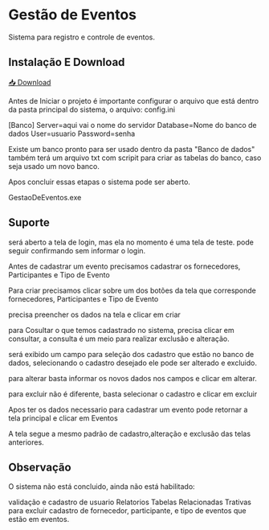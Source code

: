 
# Gestão de Eventos

Sistema para registro e controle de eventos. 

## Instalação E Download

[📥 Download](https://drive.google.com/file/d/1oq6ObgpFI1cLnoV3AFczZT9c8G9zJuo0/view?usp=drive_link)


Antes de Iniciar o projeto é importante configurar o arquivo que está dentro da pasta principal do sistema, o arquivo: config.ini

[Banco]
Server=aqui vai o nome do servidor 
Database=Nome do banco de dados
User=usuario
Password=senha

Existe um banco pronto para ser usado dentro da pasta "Banco de dados" também terá um arquivo txt com scripit para criar as tabelas do banco, caso seja usado um novo banco.

Apos concluir essas etapas o sistema pode ser aberto.

GestaoDeEventos.exe
## Suporte

será aberto a tela de login, mas ela no momento é uma tela de teste. pode seguir confirmando sem informar o login.

Antes de cadastrar um evento precisamos cadastrar os fornecedores, Participantes e Tipo de Evento

Para criar precisamos clicar sobre um dos botões da tela que corresponde fornecedores, Participantes e Tipo de Evento

precisa preencher os dados na tela e clicar em criar

para Cosultar o que temos cadastrado no sistema, precisa clicar em consultar, a consulta é um meio para realizar exclusão e alteração.

será exibido um campo para seleção dos cadastro que estão no banco de dados, selecionando o cadastro desejado ele pode ser alterado e excluido.

para alterar basta informar os novos dados nos campos  e clicar em alterar.

para excluir não é diferente, basta selecionar o cadastro e clicar em excluir

Apos ter os dados necessario para cadastrar um evento pode retornar a tela principal e clicar em Eventos

A tela segue a mesmo padrão de cadastro,alteração e exclusão das telas anteriores.

## Observação

O sistema não está concluido, ainda não está habilitado: 

validação e cadastro de usuario
Relatorios
Tabelas Relacionadas
Trativas para excluir cadastro de fornecedor, participante, e tipo de eventos que estão em eventos.